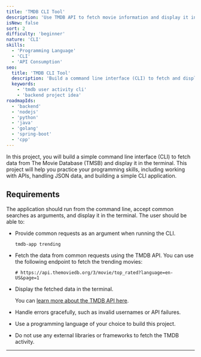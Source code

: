 ```yaml
---
title: 'TMDB CLI Tool'
description: 'Use TMDB API to fetch movie information and display it in the terminal.'
isNew: false
sort: 2
difficulty: 'beginner'
nature: 'CLI'
skills:
  - 'Programming Language'
  - 'CLI'
  - 'API Consumption'
seo:
  title: 'TMDB CLI Tool'
  description: 'Build a command line interface (CLI) to fetch and display common TMDB requests.'
  keywords:
    - 'tmdb user activity cli'
    - 'backend project idea'
roadmapIds:
  - 'backend'
  - 'nodejs'
  - 'python'
  - 'java'
  - 'golang'
  - 'spring-boot'
  - 'cpp'
---
```


In this project, you will build a simple command line interface (CLI) to fetch data from The Movie Database (TMSB) and display it in the terminal. This project will help you practice your programming skills, including working with APIs, handling JSON data, and building a simple CLI application.

## Requirements

The application should run from the command line, accept common searches as arguments, and display it in the terminal. The user should be able to:

- Provide common requests as an argument when running the CLI.
  ```bash
  tmdb-app trending
  ```
- Fetch the data from common requests using the TMDB API. You can use the following endpoint to fetch the trending movies:
  ```
  # https://api.themoviedb.org/3/movie/top_rated?language=en-US&page=1
  ```
- Display the fetched data in the terminal.

  You can [learn more about the TMDB API here](https://developer.themoviedb.org/reference/intro/getting-started).
- Handle errors gracefully, such as invalid usernames or API failures.
- Use a programming language of your choice to build this project.
- Do not use any external libraries or frameworks to fetch the TMDB activity.

<hr />
